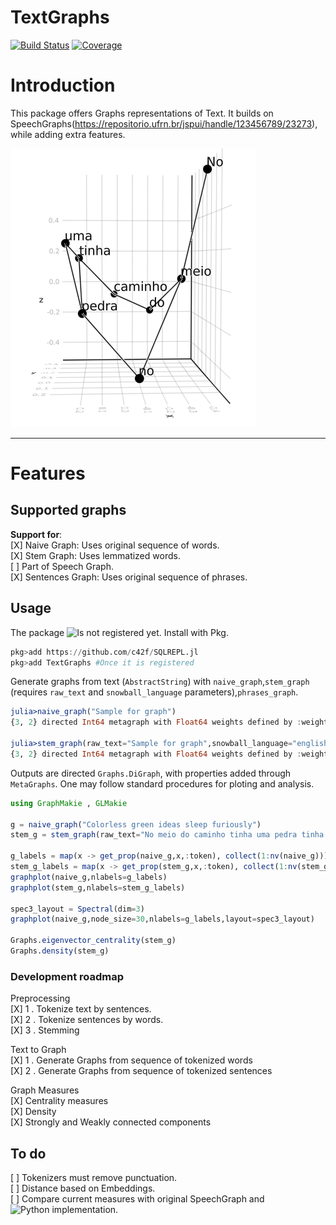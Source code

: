 # TextGraphs

[![Build Status](https://github.com/fargolo/TextGraphs.jl/actions/workflows/CI.yml/badge.svg?branch=main)](https://github.com/fargolo/TextGraphs.jl/actions/workflows/CI.yml?query=branch%3Amain)
[![Coverage](https://codecov.io/gh/fargolo/TextGraphs.jl/branch/main/graph/badge.svg)](https://codecov.io/gh/fargolo/TextGraphs.jl)


# Introduction
This package offers Graphs representations of Text. It builds on SpeechGraphs(https://repositorio.ufrn.br/jspui/handle/123456789/23273), while adding extra features.   

![No meio do caminho tinha uma pedra. Tinha uma pedra no meio do caminho.](dev/drummond.png)

---  

# Features

## Supported graphs

**Support for**:  
[X] Naive Graph: Uses original sequence of words.  
[X] Stem Graph: Uses lemmatized words.  
[ ] Part of Speech Graph.  
[X] Sentences Graph: Uses original sequence of phrases.  


## Usage  

The package ![Is not registered yet](https://github.com/JuliaRegistries/General/pull/55125). Install with Pkg.
```julia
pkg>add https://github.com/c42f/SQLREPL.jl
pkg>add TextGraphs #Once it is registered
```

Generate graphs from text (`AbstractString`) with `naive_graph`,`stem_graph` (requires `raw_text` and `snowball_language` parameters),`phrases_graph`.   

```julia
julia>naive_graph("Sample for graph")
{3, 2} directed Int64 metagraph with Float64 weights defined by :weight (default weight 1.0)

julia>stem_graph(raw_text="Sample for graph",snowball_language="english")
{3, 2} directed Int64 metagraph with Float64 weights defined by :weight (default weight 1.0)
```
Outputs are directed `Graphs.DiGraph`, with properties added through `MetaGraphs`. One may follow standard procedures for ploting and analysis.  

```julia
using GraphMakie , GLMakie

g = naive_graph("Colorless green ideas sleep furiously")
stem_g = stem_graph(raw_text="No meio do caminho tinha uma pedra tinha uma pedra no meio do caminho")

g_labels = map(x -> get_prop(naive_g,x,:token), collect(1:nv(naive_g)))
stem_g_labels = map(x -> get_prop(stem_g,x,:token), collect(1:nv(stem_g)))
graphplot(naive_g,nlabels=g_labels)
graphplot(stem_g,nlabels=stem_g_labels)

spec3_layout = Spectral(dim=3)
graphplot(naive_g,node_size=30,nlabels=g_labels,layout=spec3_layout)

Graphs.eigenvector_centrality(stem_g)
Graphs.density(stem_g)
```

### Development roadmap 

Preprocessing  
[X] 1 . Tokenize text by sentences.  
[X] 2 . Tokenize sentences by words.  
[X] 3 . Stemming  

Text to Graph  
[X] 1 . Generate Graphs from sequence of tokenized words  
[X] 2 . Generate Graphs from sequence of tokenized sentences  

Graph Measures  
[X] Centrality measures  
[X] Density  
[X] Strongly and Weakly connected components  

## To do

[ ] Tokenizers must remove punctuation.  
[ ] Distance based on Embeddings.  
[ ] Compare current measures with original SpeechGraph and ![Python implementation](https://github.com/facuzeta/speechgraph/).  


